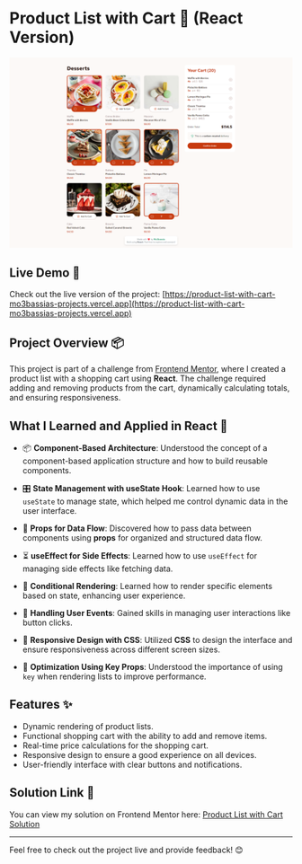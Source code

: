 # Product List with Cart 🛒 (React Version)

![Preview of the project](./public/preview.png)

## Live Demo 🔗

Check out the live version of the project: [https://product-list-with-cart-mo3bassias-projects.vercel.app](https://product-list-with-cart-mo3bassias-projects.vercel.app)

## Project Overview 📦

This project is part of a challenge from [Frontend Mentor](https://www.frontendmentor.io/challenges/product-list-with-cart-5MmqLVAp_d), where I created a product list with a shopping cart using **React**. The challenge required adding and removing products from the cart, dynamically calculating totals, and ensuring responsiveness.

## What I Learned and Applied in React 🚀

- 📦 **Component-Based Architecture**: Understood the concept of a component-based application structure and how to build reusable components.

- 🎛️ **State Management with useState Hook**: Learned how to use `useState` to manage state, which helped me control dynamic data in the user interface.

- 🔄 **Props for Data Flow**: Discovered how to pass data between components using **props** for organized and structured data flow.

- ⏳ **useEffect for Side Effects**: Learned how to use `useEffect` for managing side effects like fetching data.

- 🧠 **Conditional Rendering**: Learned how to render specific elements based on state, enhancing user experience.

- 🎯 **Handling User Events**: Gained skills in managing user interactions like button clicks.

- 🎨 **Responsive Design with CSS**: Utilized **CSS** to design the interface and ensure responsiveness across different screen sizes.

- 🔑 **Optimization Using Key Props**: Understood the importance of using `key` when rendering lists to improve performance.

## Features ✨

- Dynamic rendering of product lists.
- Functional shopping cart with the ability to add and remove items.
- Real-time price calculations for the shopping cart.
- Responsive design to ensure a good experience on all devices.
- User-friendly interface with clear buttons and notifications.

## Solution Link 🔗

You can view my solution on Frontend Mentor here: [Product List with Cart Solution](https://www.frontendmentor.io/solutions/product-list-with-cart-react-app-4qZkQ4G8ON)

---

Feel free to check out the project live and provide feedback! 😊
